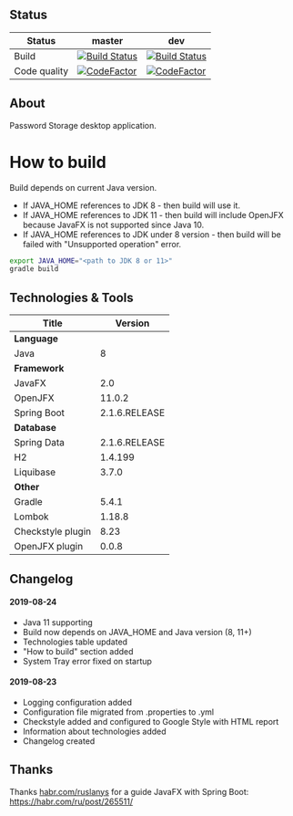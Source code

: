 ## Status
| Status | master | dev |
| --- | --- | --- |
| Build | [![Build Status](https://shaaart.visualstudio.com/pstorage/_apis/build/status/shaart.pstorage?branchName=master)](https://shaaart.visualstudio.com/pstorage/_build/latest?definitionId=1&branchName=master) | [![Build Status](https://shaaart.visualstudio.com/pstorage/_apis/build/status/shaart.pstorage?branchName=dev)](https://shaaart.visualstudio.com/pstorage/_build/latest?definitionId=1&branchName=dev) |
| Code quality | [![CodeFactor](https://www.codefactor.io/repository/github/shaart/pstorage/badge/master)](https://www.codefactor.io/repository/github/shaart/pstorage/overview/master) | [![CodeFactor](https://www.codefactor.io/repository/github/shaart/pstorage/badge/dev)](https://www.codefactor.io/repository/github/shaart/pstorage/overview/dev) |

## About
Password Storage desktop application.

# How to build
Build depends on current Java version.
- If JAVA_HOME references to JDK 8 - then build will use it.
- If JAVA_HOME references to JDK 11 - then build will include OpenJFX because JavaFX is not supported since Java 10.
- If JAVA_HOME references to JDK under 8 version - then build will be failed with "Unsupported operation" error.
```bash
export JAVA_HOME="<path to JDK 8 or 11>"
gradle build
```

## Technologies & Tools
| Title | Version |
|---|---|
| **Language** |
| Java | 8 |
| **Framework** |
| JavaFX  | 2.0 |
| OpenJFX  | 11.0.2 |
| Spring Boot | 2.1.6.RELEASE |
| **Database**
| Spring Data | 2.1.6.RELEASE |
| H2 | 1.4.199 |
| Liquibase | 3.7.0 |
|**Other**|
| Gradle | 5.4.1 |
| Lombok | 1.18.8 |
| Checkstyle plugin | 8.23 |
| OpenJFX plugin | 0.0.8 |


## Changelog
#### 2019-08-24
- Java 11 supporting
- Build now depends on JAVA_HOME and Java version (8, 11+)
- Technologies table updated 
- "How to build" section added
- System Tray error fixed on startup

#### 2019-08-23
- Logging configuration added
- Configuration file migrated from .properties to .yml
- Checkstyle added and configured to Google Style with HTML report
- Information about technologies added
- Changelog created

## Thanks
Thanks [habr.com/ruslanys](https://habr.com/ru/users/ruslanys/) for a guide JavaFX with Spring Boot: https://habr.com/ru/post/265511/
